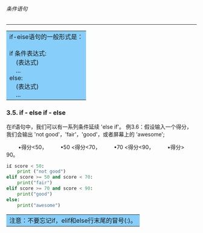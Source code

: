 ###### 条件语句
---

<table><tr><td bgcolor=#87CEFA>if-eise语句的一般形式是：<br>
<br>
if 条件表达式:<br>
&nbsp;&nbsp;&nbsp;&nbsp;(表达式)<br>
&nbsp;&nbsp;&nbsp;&nbsp;...<br>
else:<br>
&nbsp;&nbsp;&nbsp;&nbsp;(表达式)<br>
&nbsp;&nbsp;&nbsp;&nbsp;...
</td></tr></table>



### 3.5. if - else if - else

在if语句中，我们可以有一系列条件延续 'else if'。
例3.6：假设输入一个得分，我们会输出 'not good'，'fair'，'good'，或者屏幕上的 'awesome';

&nbsp;&nbsp;&nbsp;&nbsp;&nbsp;&nbsp;&nbsp;&nbsp;•得分<50，
&nbsp;&nbsp;&nbsp;&nbsp;&nbsp;&nbsp;&nbsp;&nbsp;•50 <得分<70，
&nbsp;&nbsp;&nbsp;&nbsp;&nbsp;&nbsp;&nbsp;&nbsp;•70 <得分<90，
&nbsp;&nbsp;&nbsp;&nbsp;&nbsp;&nbsp;&nbsp;&nbsp;•得分> 90。

```python
i£ score < 50:
    print ("not good")
elif score >= 50 and score < 70:
    print("fair")
elif score >= 70 and score < 90:
    print("good")
else:
    print("awesome")
```

<table><tr><td bgcolor=#87CEFA>
注意：不要忘记if，elif和else行末尾的冒号(:)。
</td></tr></table>

